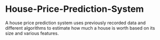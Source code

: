 # House-Price-Prediction-System
A house price prediction system uses previously recorded data and different algorithms to estimate how much a house is worth based on its size and various features.
